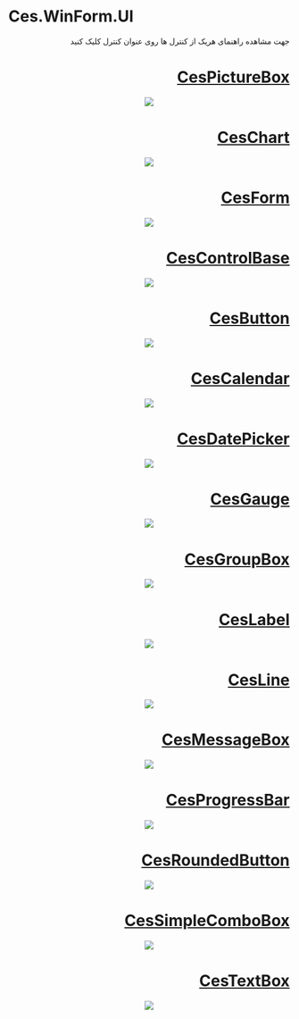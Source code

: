 # Ces.WinForm.UI

<div dir="rtl">
  <p>جهت مشاهده راهنمای هریک از کنترل ها روی عنوان کنترل کلیک کنید</p>


  <h1>
<a href="https://github.com/CesSolutions/Ces.WinForm.UI/wiki/CesPictureBox">CesPictureBox</a>
</h1>
<div align="center">
<img src="https://github.com/CesSolutions/Ces.WinForm.UI/assets/74654532/f4f034cb-03b1-4636-aa99-12273d7272d3">
</div>

  <h1>
<a href="https://github.com/CesSolutions/Ces.WinForm.UI/wiki/CesChart">CesChart</a>
</h1>
<div align="center">
<img src="https://github.com/CesSolutions/Ces.WinForm.UI/assets/74654532/c5feb081-8ee3-4698-aa46-186e65eaeac2">
</div>


  <h1>
<a href="https://github.com/CesSolutions/Ces.WinForm.UI/wiki/CesForm">CesForm</a>
</h1>
<div align="center">
<img src="https://github.com/CesSolutions/Ces.WinForm.UI/assets/74654532/c3fd8eda-1acd-404e-8300-237e054ee5d2">
</div>
  
  <h1>
<a href="https://github.com/CesSolutions/Ces.WinForm.UI/wiki/CesControlBase">CesControlBase</a>
</h1>
<div align="center">
<img src="https://github.com/CesSolutions/Ces.WinForm.UI/assets/74654532/c4f5ac05-937b-4a49-aecf-9bf090f7d1b1">
</div>

<h1>
<a href="https://github.com/CesSolutions/Ces.WinForm.UI/wiki/CesButton">CesButton</a>
</h1>
<div align="center">
<img src="https://github.com/CesSolutions/Ces.WinForm.UI/assets/74654532/7b346df1-9c99-4797-8cd7-d63c0cf700d0">
</div>

<h1>
<a href="https://github.com/CesSolutions/Ces.WinForm.UI/wiki/CesCalendar">CesCalendar</a>
</h1>
<div align="center" >
<img src="https://github.com/CesSolutions/Ces.WinForm.UI/assets/74654532/6dfe5039-7852-4a12-8a8b-5518f02fae0d">
</div>

<h1>
<a href="https://github.com/CesSolutions/Ces.WinForm.UI/wiki/CesDatePicker">CesDatePicker</a>
</h1>
<div align="center">
<img src="https://github.com/CesSolutions/Ces.WinForm.UI/assets/74654532/30957af4-ca18-417a-91a4-236808a1f153">
</div>

<h1>
<a href="https://github.com/CesSolutions/Ces.WinForm.UI/wiki/CesGauge">CesGauge</a>
</h1>
<div align="center">
<img src="https://github.com/CesSolutions/Ces.WinForm.UI/assets/74654532/e2ce0ee0-18b7-42c4-a5ea-1f766099e442">
</div>

<h1>
<a href="https://github.com/CesSolutions/Ces.WinForm.UI/wiki/CesGroupBox">CesGroupBox</a>
</h1>
<div align="center">
<img src="https://github.com/CesSolutions/Ces.WinForm.UI/assets/74654532/5b09ba51-917e-458d-943a-461e35b39b1e">
</div>

<h1>
<a href="https://github.com/CesSolutions/Ces.WinForm.UI/wiki/CesLabel">CesLabel</a>
</h1>
<div align="center">
<img src="https://github.com/CesSolutions/Ces.WinForm.UI/assets/74654532/96410531-a1e7-4041-bf95-8ce27d7e7c4d">
</div>

<h1>
<a href="https://github.com/CesSolutions/Ces.WinForm.UI/wiki/CesLine">CesLine</a>
</h1>
<div align="center">
<img src="https://github.com/CesSolutions/Ces.WinForm.UI/assets/74654532/9fff5a54-0c1e-46f1-94c4-cb7466865ab6">
</div>

<h1>
<a href="https://github.com/CesSolutions/Ces.WinForm.UI/wiki/CesMessageBox">CesMessageBox</a>
</h1>
<div align="center">
<img src="https://github.com/CesSolutions/Ces.WinForm.UI/assets/74654532/52388704-2a20-4557-ac43-1e79b978f166">
</div>

<h1>
<a href="https://github.com/CesSolutions/Ces.WinForm.UI/wiki/CesProgressBar">CesProgressBar</a>
</h1>
<div align="center">
<img src="https://github.com/CesSolutions/Ces.WinForm.UI/assets/74654532/fd89f5e9-92f1-474a-87f4-497966d34bb8">
</div>

<h1>
<a href="https://github.com/CesSolutions/Ces.WinForm.UI/wiki/CesRoundedButton">CesRoundedButton</a>
</h1>
<div align="center">
<img src="https://github.com/CesSolutions/Ces.WinForm.UI/assets/74654532/75c76fc1-c70a-4652-8780-f6999eb417c4">
</div>

<h1>
<a href="https://github.com/CesSolutions/Ces.WinForm.UI/wiki/CesSimpleComboBox">CesSimpleComboBox</a>
</h1>
<div align="center">
<img src="https://github.com/CesSolutions/Ces.WinForm.UI/assets/74654532/ebe0de40-83bf-4478-9944-cc3f7ea2565f">
</div>

<h1>
<a href="https://github.com/CesSolutions/Ces.WinForm.UI/wiki/CesTextBox">CesTextBox</a>
</h1>
<div align="center">
<img src="https://github.com/CesSolutions/Ces.WinForm.UI/assets/74654532/d72ce734-709d-42dc-aa4b-38428234c84f">
</div>
</div>
